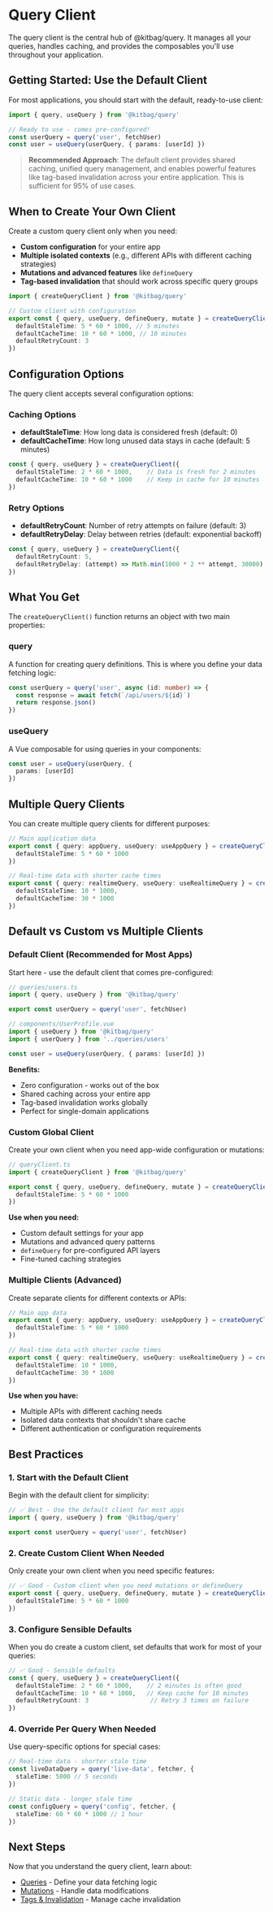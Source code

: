 # Query Client

The query client is the central hub of @kitbag/query. It manages all your queries, handles caching, and provides the composables you'll use throughout your application.

## Getting Started: Use the Default Client

For most applications, you should start with the default, ready-to-use client:

```ts
import { query, useQuery } from '@kitbag/query'

// Ready to use - comes pre-configured!
const userQuery = query('user', fetchUser)
const user = useQuery(userQuery, { params: [userId] })
```

> **Recommended Approach**: The default client provides shared caching, unified query management, and enables powerful features like tag-based invalidation across your entire application. This is sufficient for 95% of use cases.

## When to Create Your Own Client

Create a custom query client only when you need:

- **Custom configuration** for your entire app
- **Multiple isolated contexts** (e.g., different APIs with different caching strategies)  
- **Mutations and advanced features** like `defineQuery`
- **Tag-based invalidation** that should work across specific query groups

```ts
import { createQueryClient } from '@kitbag/query'

// Custom client with configuration
export const { query, useQuery, defineQuery, mutate } = createQueryClient({
  defaultStaleTime: 5 * 60 * 1000, // 5 minutes
  defaultCacheTime: 10 * 60 * 1000, // 10 minutes
  defaultRetryCount: 3
})
```

## Configuration Options

The query client accepts several configuration options:

### Caching Options

- **defaultStaleTime**: How long data is considered fresh (default: 0)
- **defaultCacheTime**: How long unused data stays in cache (default: 5 minutes)

```ts
const { query, useQuery } = createQueryClient({
  defaultStaleTime: 2 * 60 * 1000,    // Data is fresh for 2 minutes
  defaultCacheTime: 10 * 60 * 1000    // Keep in cache for 10 minutes
})
```

### Retry Options

- **defaultRetryCount**: Number of retry attempts on failure (default: 3)
- **defaultRetryDelay**: Delay between retries (default: exponential backoff)

```ts
const { query, useQuery } = createQueryClient({
  defaultRetryCount: 5,
  defaultRetryDelay: (attempt) => Math.min(1000 * 2 ** attempt, 30000)
})
```

## What You Get

The `createQueryClient()` function returns an object with two main properties:

### query

A function for creating query definitions. This is where you define your data fetching logic:

```ts
const userQuery = query('user', async (id: number) => {
  const response = await fetch(`/api/users/${id}`)
  return response.json()
})
```

### useQuery

A Vue composable for using queries in your components:

```ts
const user = useQuery(userQuery, {
  params: [userId]
})
```

## Multiple Query Clients

You can create multiple query clients for different purposes:

```ts
// Main application data
export const { query: appQuery, useQuery: useAppQuery } = createQueryClient({
  defaultStaleTime: 5 * 60 * 1000
})

// Real-time data with shorter cache times
export const { query: realtimeQuery, useQuery: useRealtimeQuery } = createQueryClient({
  defaultStaleTime: 10 * 1000,
  defaultCacheTime: 30 * 1000
})
```

## Default vs Custom vs Multiple Clients

### Default Client (Recommended for Most Apps)

Start here - use the default client that comes pre-configured:

```ts
// queries/users.ts
import { query, useQuery } from '@kitbag/query'

export const userQuery = query('user', fetchUser)
```

```ts  
// components/UserProfile.vue
import { useQuery } from '@kitbag/query'
import { userQuery } from '../queries/users'

const user = useQuery(userQuery, { params: [userId] })
```

**Benefits:**
- Zero configuration - works out of the box
- Shared caching across your entire app
- Tag-based invalidation works globally
- Perfect for single-domain applications

### Custom Global Client

Create your own client when you need app-wide configuration or mutations:

```ts
// queryClient.ts
import { createQueryClient } from '@kitbag/query'

export const { query, useQuery, defineQuery, mutate } = createQueryClient({
  defaultStaleTime: 5 * 60 * 1000
})
```

**Use when you need:**
- Custom default settings for your app
- Mutations and advanced query patterns  
- `defineQuery` for pre-configured API layers
- Fine-tuned caching strategies

### Multiple Clients (Advanced)

Create separate clients for different contexts or APIs:

```ts
// Main app data
export const { query: appQuery, useQuery: useAppQuery } = createQueryClient({
  defaultStaleTime: 5 * 60 * 1000
})

// Real-time data with shorter cache times
export const { query: realtimeQuery, useQuery: useRealtimeQuery } = createQueryClient({
  defaultStaleTime: 10 * 1000,
  defaultCacheTime: 30 * 1000
})
```

**Use when you have:**
- Multiple APIs with different caching needs
- Isolated data contexts that shouldn't share cache
- Different authentication or configuration requirements

## Best Practices

### 1. Start with the Default Client

Begin with the default client for simplicity:

```ts
// ✅ Best - Use the default client for most apps
import { query, useQuery } from '@kitbag/query'

export const userQuery = query('user', fetchUser)
```

### 2. Create Custom Client When Needed

Only create your own client when you need specific features:

```ts
// ✅ Good - Custom client when you need mutations or defineQuery  
export const { query, useQuery, defineQuery, mutate } = createQueryClient({
  defaultStaleTime: 5 * 60 * 1000
})
```

### 3. Configure Sensible Defaults

When you do create a custom client, set defaults that work for most of your queries:

```ts
// ✅ Good - Sensible defaults
const { query, useQuery } = createQueryClient({
  defaultStaleTime: 2 * 60 * 1000,    // 2 minutes is often good
  defaultCacheTime: 10 * 60 * 1000,   // Keep cache for 10 minutes
  defaultRetryCount: 3                 // Retry 3 times on failure
})
```

### 4. Override Per Query When Needed

Use query-specific options for special cases:

```ts
// Real-time data - shorter stale time
const liveDataQuery = query('live-data', fetcher, {
  staleTime: 5000 // 5 seconds
})

// Static data - longer stale time
const configQuery = query('config', fetcher, {
  staleTime: 60 * 60 * 1000 // 1 hour
})
```

## Next Steps

Now that you understand the query client, learn about:

- [Queries](/core-concepts/queries) - Define your data fetching logic
- [Mutations](/core-concepts/mutations) - Handle data modifications  
- [Tags & Invalidation](/core-concepts/tags-invalidation) - Manage cache invalidation